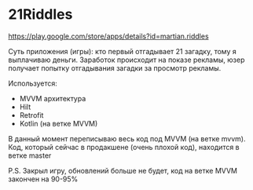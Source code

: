 # 21Riddles
https://play.google.com/store/apps/details?id=martian.riddles

Суть приложения (игры): кто первый отгадывает 21 загадку, тому я выплачиваю деньги. Заработок происходит на показе рекламы, юзер получает попытку отгадывания загадки за просмотр рекламы.

Используется:
- MVVM архитектура
- Hilt
- Retrofit
- Kotlin (на ветке MVVM)

В данный момент переписываю весь код под MVVM (на ветке mvvm). 
Код, который сейчас в продакшене (очень плохой код), находится в ветке master

P.S. Закрыл игру, обновлений больше не будет, код на ветке MVVM закончен на 90-95%
